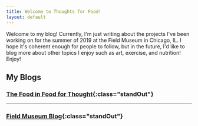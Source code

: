 ```yaml
---
title: Welcome to Thoughts for Food!
layout: default
---
```


Welcome to my blog! Currently, I'm just writing about the projects I've been working on for the summer of 2019 at the Field Museum in Chicago, IL. I hope it's coherent enough for people to follow, but in the future, I'd like to blog more about other topics I enjoy such as art, exercise, and nutrition! Enjoy!

## My Blogs

### [The Food in Food for Thought](food_in_food_for_thought/index.html){:class="standOut"}

---

### [Field Museum Blog](field_museum_blog/index.html){:class="standOut"}